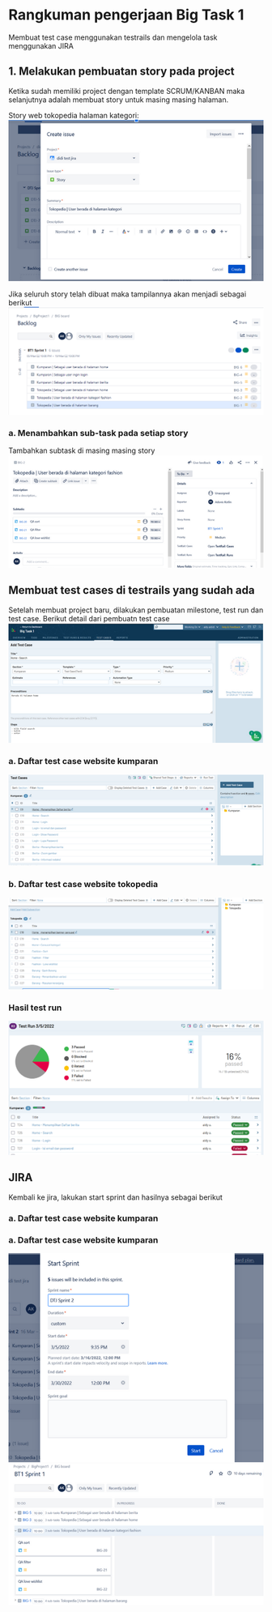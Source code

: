 # Rangkuman pengerjaan Big Task 1
Membuat test case menggunakan testrails dan mengelola task menggunakan JIRA

## 1. Melakukan pembuatan story pada project
Ketika sudah memiliki project dengan template SCRUM/KANBAN maka selanjutnya adalah membuat story untuk masing masing halaman. 

Story web tokopedia halaman kategori:
![Story](/big_task_1/images/1_story.PNG)

Jika seluruh story telah dibuat maka tampilannya akan menjadi sebagai berikut
![allStory](/big_task_1/images/ListBacklog.PNG)

### a. Menambahkan sub-task pada setiap story
Tambahkan subtask di masing masing story
![subTask](/big_task_1/images/subtask.PNG)

## Membuat test cases di testrails yang sudah ada
Setelah membuat project baru, dilakukan pembuatan milestone, test run dan test case. Berikut detail dari pembuatn test case
![testCase](/big_task_1/images/create-testCase.PNG)

### a. Daftar test case website kumparan
![testCase](/big_task_1/images/testCases-kumparan.PNG)

### b. Daftar test case website tokopedia
![testCase](/big_task_1/images/testCases-tokopedia.PNG)

### Hasil test run
![testRun](/big_task_1/images/resultTestrun.PNG)

## JIRA
Kembali ke jira, lakukan start sprint dan hasilnya sebagai berikut
### a. Daftar test case website kumparan
### a. Daftar test case website kumparan
![testCase](/big_task_1/images/sprint.PNG)
![testCase](/big_task_1/images/running-sprint.PNG)